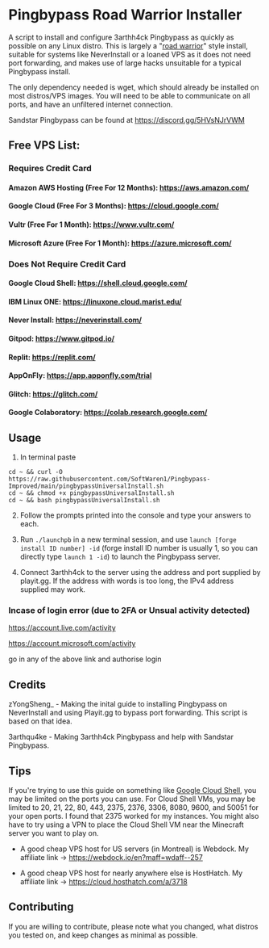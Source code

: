# Pingbypass Road Warrior Installer
A script to install and configure 3arthh4ck Pingbypass as quickly as possible on any Linux distro. This is largely a "[road warrior](https://www.merriam-webster.com/dictionary/road%20warrior)" style install, suitable for systems like NeverInstall or a loaned VPS as it does not need port forwarding, and makes use of large hacks unsuitable for a typical Pingbypass install.

The only dependency needed is wget, which should already be installed on most distros/VPS images. You will need to be able to communicate on all ports, and have an unfiltered internet connection.

Sandstar Pingbypass can be found at https://discord.gg/5HVsNJrVWM

## Free VPS List:

### Requires Credit Card

#### Amazon AWS Hosting (Free For 12 Months): https://aws.amazon.com/
#### Google Cloud (Free For 3 Months): https://cloud.google.com/
#### Vultr (Free For 1 Month): https://www.vultr.com/
#### Microsoft Azure (Free For 1 Month): https://azure.microsoft.com/

### Does Not Require Credit Card

#### Google Cloud Shell: https://shell.cloud.google.com/
#### IBM Linux ONE: https://linuxone.cloud.marist.edu/
#### Never Install: https://neverinstall.com/
#### Gitpod: https://www.gitpod.io/
#### Replit: https://replit.com/
#### AppOnFly: https://app.apponfly.com/trial
#### Glitch: https://glitch.com/
#### Google Colaboratory: https://colab.research.google.com/

## Usage
1. In terminal paste
```
cd ~ && curl -O https://raw.githubusercontent.com/SoftWaren1/Pingbypass-Improved/main/pingbypassUniversalInstall.sh
cd ~ && chmod +x pingbypassUniversalInstall.sh
cd ~ && bash pingbypassUniversalInstall.sh
```

2. Follow the prompts printed into the console and type your answers to each.

3. Run `./launchpb` in a new terminal session, and use `launch [forge install ID number] -id` (forge install ID number is usually 1, so you can directly type `launch 1 -id`) to launch the Pingbypass server.

4. Connect 3arthh4ck to the server using the address and port supplied by playit.gg. If the address with words is too long, the IPv4 address supplied may work.

### Incase of login error (due to 2FA or Unsual activity detected)

https://account.live.com/activity

https://account.microsoft.com/activity

go in any of the above link and authorise login

## Credits
zYongSheng_ - Making the inital guide to installing Pingbypass on NeverInstall and using Playit.gg to bypass port forwarding. This script is based on that idea.

3arthqu4ke - Making 3arthh4ck Pingbypass and help with Sandstar Pingbypass.

## Tips
If you're trying to use this guide on something like [Google Cloud Shell](https://shell.cloud.google.com), you may be limited on the ports you can use. For Cloud Shell VMs, you may be limited to 20, 21, 22, 80, 443, 2375, 2376, 3306, 8080, 9600, and 50051 for your open ports. I found that 2375 worked for my instances. You might also have to try using a VPN to place the Cloud Shell VM near the Minecraft server you want to play on.

- A good cheap VPS host for US servers (in Montreal) is Webdock. My affiliate link -> https://webdock.io/en?maff=wdaff--257

- A good cheap VPS host for nearly anywhere else is HostHatch. My affiliate link -> https://cloud.hosthatch.com/a/3718

## Contributing
If you are willing to contribute, please note what you changed, what distros you tested on, and keep changes as minimal as possible.
